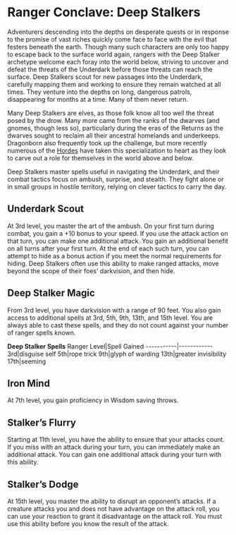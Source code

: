 # Ranger Conclave: Deep Stalkers
Adventurers descending into the depths on desperate quests or in response to the promise of vast riches quickly come face to face with the evil that festers beneath the earth. Though many such characters are only too happy to escape back to the surface world again, rangers with the Deep Stalker archetype welcome each foray into the world below, striving to uncover and defeat the threats of the Underdark before those threats can reach the surface. Deep Stalkers scout for new passages into the Underdark, carefully mapping them and working to ensure they remain watched at all times. They venture into the depths on long, dangerous patrols, disappearing for months at a time. Many of them never return.

Many Deep Stalkers are elves, as those folk know all too well the threat posed by the drow. Many more came from the ranks of the dwarves (and gnomes, though less so), particularly during the eras of the Returns as the dwarves sought to reclaim all their ancestral homelands and underkeeps. Dragonborn also frequently took up the challenge, but more recently numerous of the [Hordes](/Races/Hordes.md) have taken this specialization to heart as they look to carve out a role for themselves in the world above and below.

Deep Stalkers master spells useful in navigating the Underdark, and their combat tactics focus on ambush, surprise, and stealth. They fight alone or in small groups in hostile territory, relying on clever tactics to carry the day.

## Underdark Scout
At 3rd level, you master the art of the ambush. On your first turn during combat, you gain a +10 bonus to your speed. If you use the attack action on that turn, you can make one additional attack.
You gain an additional benefit on all turns after your first turn. At the end of each such turn, you can attempt to hide as a bonus action if you meet the normal requirements for hiding. Deep Stalkers often use this ability to make ranged attacks, move beyond the scope of their foes’ darkvision, and then hide.

## Deep Stalker Magic
From 3rd level, you have darkvision with a range of 90 feet. You also gain access to additional spells at 3rd, 5th, 9th, 13th, and 15th level. You are always able to cast these spells, and they do not count against your number of ranger spells known.

**Deep Stalker Spells** 
Ranger Level|Spell Gained
-----------|------------
3rd|disguise self
5th|rope trick
9th|glyph of warding
13th|greater invisibility 
17th|seeming

## Iron Mind
At 7th level, you gain proficiency in Wisdom saving throws.

## Stalker’s Flurry
Starting at 11th level, you have the ability to ensure that your attacks count. If you miss with an attack during your turn, you can immediately make an additional attack. You can gain one additional attack during your turn with this ability.

## Stalker’s Dodge
At 15th level, you master the ability to disrupt an opponent’s attacks. If a creature attacks you and does not have advantage on the attack roll, you can use your reaction to grant it disadvantage on the attack roll. You must use this ability before you know the result of the attack.
